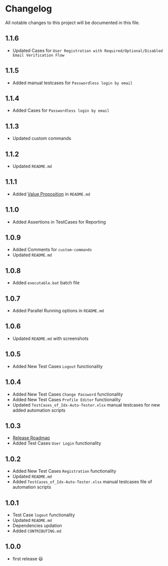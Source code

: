 # Changelog

All notable changes to this project will be documented in this file.

## 1.1.6
- Updated Cases for `User Registration with Required/Optional/Disabled Email Verification Flow` 

## 1.1.5
- Added manual testcases for `Passwordless login by email`

## 1.1.4
- Added Cases for `Passwordless login by email`

## 1.1.3
- Updated custom commands

## 1.1.2
- Updated `README.md` 

## 1.1.1
- Added [Value Proposition](README.md#user-content-value-Proposition) in `README.md`

## 1.1.0
- Added Assertions in TestCases for Reporting

## 1.0.9
- Added Comments for `custom-commands`
- Updated `README.md`

## 1.0.8 
- Added `executable.bat` batch file   

## 1.0.7
- Added Parallel Running options in `README.md`

## 1.0.6
- Updated `README.md` with screenshots

## 1.0.5
- Added New Test Cases `Logout` functionality

## 1.0.4
- Added New Test Cases `Change Password` functionality
- Added New Test Cases `Profile Editor` functionality
- Updated `TestCases_of_Idx-Auto-Tester.xlsx` manual testcases for new added automation scripts

## 1.0.3
- [Release Roadmap](https://www.loginradius.com/engineering/blog/roadmap-idx-autotester/)
- Added Test Cases `User Login` functionality

## 1.0.2
- Added New Test Cases `Registration` functionality
- Updated `README.md`
- Added `TestCases_of_Idx-Auto-Tester.xlsx` manual testcases file of automation scripts

## 1.0.1
- Test Case `logout` functionality
- Updated `README.md`
- Dependencies updation
- Added `CONTRIBUTING.md`

## 1.0.0
-   first release  😃
